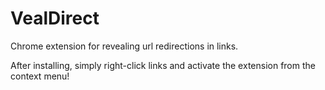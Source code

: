 VealDirect
==========

Chrome extension for revealing url redirections in links.

After installing, simply right-click links and activate the extension from the context menu!
